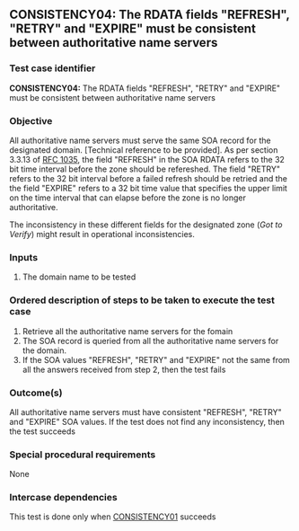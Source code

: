 ## CONSISTENCY04: The RDATA fields "REFRESH", "RETRY" and "EXPIRE" must be consistent between authoritative name servers

### Test case identifier

**CONSISTENCY04:**  The RDATA fields "REFRESH", "RETRY" and "EXPIRE" must be consistent between authoritative name servers

### Objective
All authoritative name servers must serve the same SOA record for the designated domain. [Technical reference to be provided]. As per section 3.3.13 of [RFC 1035](http://tools.ietf.org/html/rfc1035),  the field "REFRESH" in the SOA RDATA refers to the 32 bit time interval before the zone should be refereshed. The field "RETRY" refers to the 32 bit interval before a failed refresh should be retried and the the field "EXPIRE" refers to a 32 bit time value that specifies the upper limit on
the time interval that can elapse before the zone is no longer authoritative. 

The inconsistency in these different fields for the designated zone (*Got to Verify*) might result in operational inconsistencies.

### Inputs

1. The domain name to be tested

### Ordered description of steps to be taken to execute the test case

1. Retrieve all the authoritative name servers for the fomain
2. The SOA record is queried from all the authoritative name servers for the domain.
3. If the SOA values "REFRESH", "RETRY" and "EXPIRE" not the same from all the answers received from step 2, then the test fails

### Outcome(s)

All authoritative name servers must have consistent "REFRESH", "RETRY" and "EXPIRE" SOA values. If the test does not find any inconsistency, then the test succeeds

### Special procedural requirements	

None

### Intercase dependencies

This test is done only when [CONSISTENCY01](./consistency01.md) succeeds

